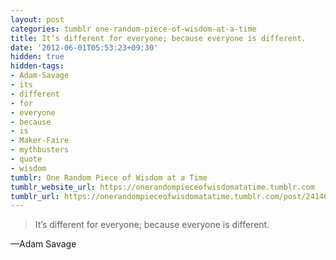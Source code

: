 ```yaml
---
layout: post
categories: tumblr one-random-piece-of-wisdom-at-a-time
title: It’s different for everyone; because everyone is different.
date: '2012-06-01T05:53:23+09:30'
hidden: true
hidden-tags:
- Adam-Savage
- its
- different
- for
- everyone
- because
- is
- Maker-Faire
- mythbusters
- quote
- wisdom
tumblr: One Random Piece of Wisdom at a Time
tumblr_website_url: https://onerandompieceofwisdomatatime.tumblr.com
tumblr_url: https://onerandompieceofwisdomatatime.tumblr.com/post/24146065122/its-different-for-everyone-because-everyone-is
---
```

> It’s different for everyone; because everyone is different.

—Adam Savage
